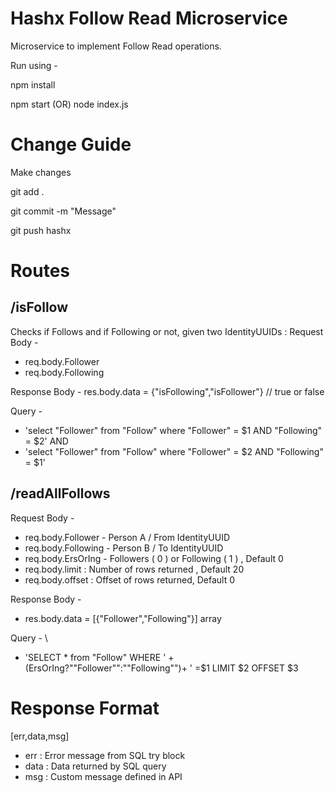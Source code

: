 # Hashx Follow Read Microservice
Microservice to implement Follow Read operations.

Run using -

npm install

npm start (OR) node index.js

# Change Guide
Make changes

git add .

git commit -m "Message"

git push hashx 

# Routes

## /isFollow

Checks if Follows and if Following or not, given two IdentityUUIDs : 
Request Body - 
 - req.body.Follower
 - req.body.Following

 
 Response Body -
 res.body.data  = {"isFollowing","isFollower"}  // true or false

Query -
- 'select "Follower" from "Follow" where "Follower" = $1 AND "Following" = $2' 
AND
- 'select "Follower" from "Follow" where "Follower" = $2 AND "Following" = $1' 



## /readAllFollows

Request Body -
    
 - req.body.Follower - Person A / From IdentityUUID
 - req.body.Following - Person B / To IdentityUUID
 - req.body.ErsOrIng - Followers ( 0 ) or Following ( 1 ) , Default 0 
- req.body.limit : Number of rows returned , Default 20 
- req.body.offset : Offset of rows returned, Default 0 

 Response Body - 
 - res.body.data  = [{"Follower","Following"}] array

Query - \
- 'SELECT * from "Follow" WHERE ' + (ErsOrIng?"\"Follower\"":"\"Following\"")+ ' =$1 LIMIT $2 OFFSET $3

# Response Format

[err,data,msg]

 - err : Error message from SQL try block
 - data : Data returned by SQL query
 - msg : Custom message defined in API
